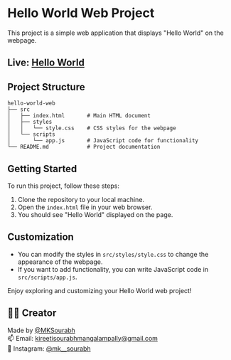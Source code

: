 # Hello World Web Project

This project is a simple web application that displays "Hello World" on the webpage.

## Live: [Hello World](https://mksourabh.github.io/Hello-world/)

## Project Structure

```
hello-world-web
├── src
│   ├── index.html       # Main HTML document
│   ├── styles
│   │   └── style.css    # CSS styles for the webpage
│   └── scripts
│       └── app.js       # JavaScript code for functionality
└── README.md            # Project documentation
```

## Getting Started

To run this project, follow these steps:

1. Clone the repository to your local machine.
2. Open the `index.html` file in your web browser.
3. You should see "Hello World" displayed on the page.

## Customization

- You can modify the styles in `src/styles/style.css` to change the appearance of the webpage.
- If you want to add functionality, you can write JavaScript code in `src/scripts/app.js`. 

Enjoy exploring and customizing your Hello World web project!

## 👨‍💻 Creator

Made by [@MKSourabh](https://github.com/MKSourabh)  
📫 Email: [kireetisourabhmangalampally@gmail.com](mailto:kireetisourabhmangalampally@gmail.com)  
📸 Instagram: [@mk__sourabh](https://instagram.com/mk__sourabh)

